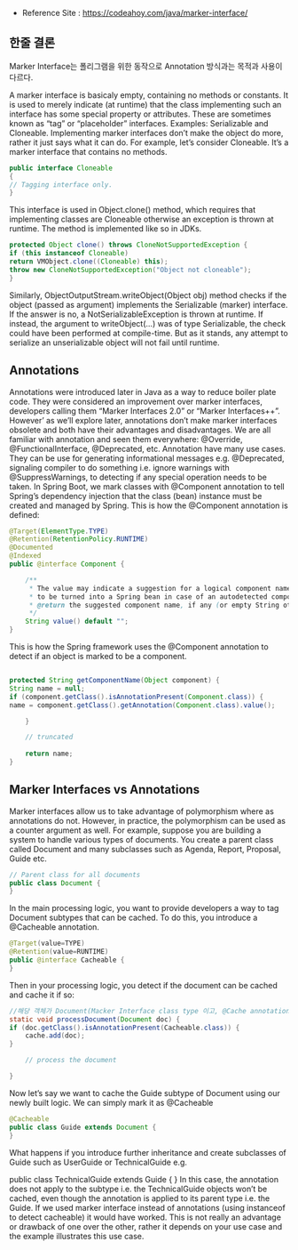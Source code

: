 * Reference Site : https://codeahoy.com/java/marker-interface/

## 한줄 결론
Marker Interface는 폴리그램을 위한 동작으로 Annotation 방식과는 목적과 사용이 다르다.


A marker interface is basicaly empty, containing no methods or constants. It is used to merely indicate (at runtime) that the class implementing such an interface has some special property or attributes. These are sometimes known as “tag” or “placeholder” interfaces. Examples: Serializable and Cloneable. Implementing marker interfaces don’t make the object do more, rather it just says what it can do.
For example, let’s consider Cloneable. It’s a marker interface that contains no methods.

```java
public interface Cloneable
{
// Tagging interface only.
}
```

This interface is used in Object.clone() method, which requires that implementing classes are Cloneable otherwise an exception is thrown at runtime. The method is implemented like so in JDKs.

```java
protected Object clone() throws CloneNotSupportedException {
if (this instanceof Cloneable)
return VMObject.clone((Cloneable) this);
throw new CloneNotSupportedException("Object not cloneable");
}
```

Similarly, ObjectOutputStream.writeObject(Object obj) method checks if the object (passed as argument) implements the Serializable (marker) interface. If the answer is no, a NotSerializableException is thrown at runtime. If instead, the argument to writeObject(...) was of type Serializable, the check could have been performed at compile-time. But as it stands, any attempt to serialize an unserializable object will not fail until runtime.

## Annotations

Annotations were introduced later in Java as a way to reduce boiler plate code. They were considered an improvement over marker interfaces, developers calling them “Marker Interfaces 2.0” or “Marker Interfaces++”. However’ as we’ll explore later, annotations don’t make marker interfaces obsolete and both have their advantages and disadvantages.
We are all familiar with annotation and seen them everywhere: @Override, @FunctionalInterface, @Deprecated, etc. Annotation have many use cases. They can be use for generating informational messages e.g. @Deprecated, signaling compiler to do something i.e. ignore warnings with @SuppressWarnings, to detecting if any special operation needs to be taken. In Spring Boot, we mark classes with @Component annotation to tell Spring’s dependency injection that the class (bean) instance must be created and managed by Spring.
This is how the @Component annotation is defined:

```java
@Target(ElementType.TYPE)
@Retention(RetentionPolicy.RUNTIME)
@Documented
@Indexed
public @interface Component {

	/**
	 * The value may indicate a suggestion for a logical component name,
	 * to be turned into a Spring bean in case of an autodetected component.
	 * @return the suggested component name, if any (or empty String otherwise)
	 */
	String value() default "";
}
```
This is how the Spring framework uses the @Component annotation to detect if an object is marked to be a component.

```java

protected String getComponentName(Object component) {
String name = null;
if (component.getClass().isAnnotationPresent(Component.class)) {
name = component.getClass().getAnnotation(Component.class).value();

    } 

    // truncated
         
    return name;
}
```

## Marker Interfaces vs Annotations
Marker interfaces allow us to take advantage of polymorphism where as annotations do not. However, in practice, the polymorphism can be used as a counter argument as well. For example, suppose you are building a system to handle various types of documents. You create a parent class called Document and many subclasses such as Agenda, Report, Proposal, Guide etc.

```java
// Parent class for all documents
public class Document {
}
```
In the main processing logic, you want to provide developers a way to tag Document subtypes that can be cached. To do this, you introduce a @Cacheable annotation.

```java
@Target(value=TYPE)
@Retention(value=RUNTIME)
public @interface Cacheable {
}
```
Then in your processing logic, you detect if the document can be cached and cache it if so:

```java
//해당 객체가 Document(Macker Interface class type 이고, @Cache annotation이 있으면 캐싱한다.
static void processDocument(Document doc) {
if (doc.getClass().isAnnotationPresent(Cacheable.class)) {
    cache.add(doc);
}

    // process the document

}
```
Now let’s say we want to cache the Guide subtype of Document using our newly built logic. We can simply mark it as @Cacheable

```java
@Cacheable
public class Guide extends Document {
}
```
What happens if you introduce further inheritance and create subclasses of Guide such as UserGuide or TechnicalGuide e.g.

public class TechnicalGuide extends Guide {
}
In this case, the annotation does not apply to the subtype i.e. the TechnicalGuide objects won’t be cached, even though the annotation is applied to its parent type i.e. the Guide. If we used marker interface instead of annotations (using instanceof to detect cacheable) it would have worked. This is not really an advantage or drawback of one over the other, rather it depends on your use case and the example illustrates this use case.

